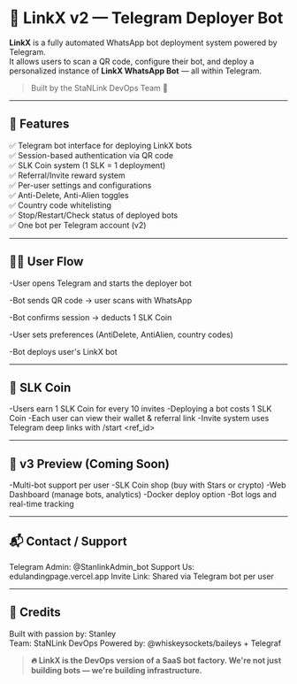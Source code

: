 # 🤖 LinkX v2 — Telegram Deployer Bot

**LinkX** is a fully automated WhatsApp bot deployment system powered by Telegram.  
It allows users to scan a QR code, configure their bot, and deploy a personalized instance of **LinkX WhatsApp Bot** — all within Telegram.

> Built by the StaNLink DevOps Team 💼

---

## 🚀 Features

✅ Telegram bot interface for deploying LinkX bots  
✅ Session-based authentication via QR code  
✅ SLK Coin system (1 SLK = 1 deployment)  
✅ Referral/Invite reward system  
✅ Per-user settings and configurations  
✅ Anti-Delete, Anti-Alien toggles  
✅ Country code whitelisting  
✅ Stop/Restart/Check status of deployed bots  
✅ One bot per Telegram account (v2)

---

## 🧑‍💻 User Flow

<p>-User opens Telegram and starts the deployer bot</p>
<p>-Bot sends QR code → user scans with WhatsApp</p>
<p>-Bot confirms session → deducts 1 SLK Coin</p>
<p>-User sets preferences (AntiDelete, AntiAlien, country codes)</p>
<p>-Bot deploys user's LinkX bot</p>

---

## 🧾 SLK Coin 

-Users earn 1 SLK Coin for every 10 invites
-Deploying a bot costs 1 SLK Coin
-Each user can view their wallet & referral link
-Invite system uses Telegram deep links with /start <ref_id>

---

## 🚧 v3 Preview (Coming Soon)

-Multi-bot support per user
-SLK Coin shop (buy with Stars or crypto)
-Web Dashboard (manage bots, analytics)
-Docker deploy option
-Bot logs and real-time tracking

---

## 📬 Contact / Support
Telegram Admin: @StanlinkAdmin_bot
Support Us: edulandingpage.vercel.app
Invite Link: Shared via Telegram bot per user

---

## 🧠 Credits
Built with passion by: Stanley<br>
Team: StaNLink DevOps
Powered by: @whiskeysockets/baileys + Telegraf

> **🔥 LinkX is the DevOps version of a SaaS bot factory. We're not just building bots — we're building infrastructure.**
